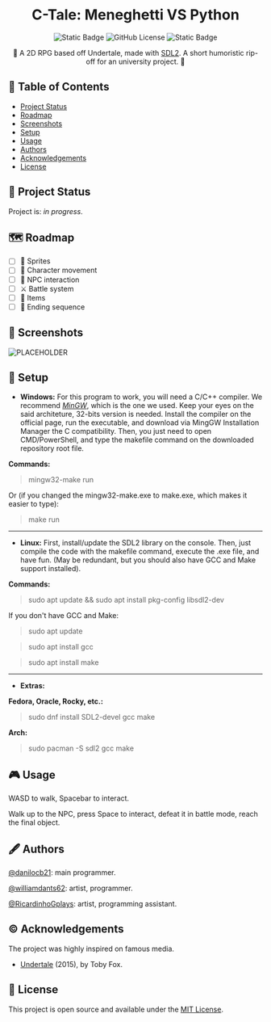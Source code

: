 <h1 align="center">C-Tale: Meneghetti VS Python</h1>
<p align="center">
  <img alt="Static Badge" src="https://img.shields.io/badge/In%20Progress-yellow?style=for-the-badge">
  <img alt="GitHub License" src="https://img.shields.io/github/license/danilocb21/projeto-rpg?style=for-the-badge&logo=github&color=purple">
  <img alt="Static Badge" src="https://img.shields.io/badge/Language-blue?style=for-the-badge&logo=c">
</p>
<p align="center">
🐍 A 2D RPG based off Undertale, made with <a href="https://wiki.libsdl.org/SDL2">SDL2</a>. A short humoristic rip-off for an university project. 🐍
</p>

## 👾 Table of Contents
- [Project Status](#project-status)
- [Roadmap](#roadmap)
- [Screenshots](#screenshots)
- [Setup](#setup)
- [Usage](#usage)
- [Authors](#authors)
- [Acknowledgements](#acknowledgements)
- [License](#license)

## 🔋 Project Status
Project is: _in progress_.

## 🗺️ Roadmap
- [ ] 🎨 Sprites
- [ ] 🏃 Character movement
- [ ] 💬 NPC interaction
- [ ] ⚔️ Battle system
- [ ] 🎒 Items
- [ ] 🚩 Ending sequence

## 📸 Screenshots
![PLACEHOLDER](./img/placeholder.png)

## 💾 Setup
- __Windows:__ For this program to work, you will need a C/C++ compiler. We recommend [_MinGW_](https://sourceforge.net/projects/mingw/), which is the one we used. Keep your eyes on the said architeture, 32-bits version is needed.
Install the compiler on the official page, run the executable, and download via MingGW Installation Manager the C compatibility.
Then, you just need to open CMD/PowerShell, and type the makefile command on the downloaded repository root file.

__Commands:__

> mingw32-make run

Or (if you changed the mingw32-make.exe to make.exe, which makes it easier to type):

> make run

<hr>

- __Linux:__ First, install/update the SDL2 library on the console. Then, just compile the code with the makefile command, execute the .exe file, and have fun. (May be redundant, but you should also have GCC and Make support installed).

__Commands:__

> sudo apt update && sudo apt install pkg-config libsdl2-dev

If you don't have GCC and Make:

> sudo apt update

> sudo apt install gcc

> sudo apt install make

<hr>

- __Extras:__

__Fedora, Oracle, Rocky, etc.:__

> sudo dnf install SDL2-devel gcc make

__Arch:__

> sudo pacman -S sdl2 gcc make

## 🎮 Usage
WASD to walk, Spacebar to interact.

Walk up to the NPC, press Space to interact, defeat it in battle mode, reach the final object.

## 🖋️ Authors
[@danilocb21](https://github.com/danilocb21): main programmer.

[@williamdants62](https://github.com/williamdants62): artist, programmer.

[@RicardinhoGplays](https://github.com/RicardinhoGplays): artist, programming assistant.

## ©️ Acknowledgements
The project was highly inspired on famous media.
- [Undertale](https://undertale.com/) (2015), by Toby Fox.

## 📙 License
This project is open source and available under the [MIT License](./LICENSE).
